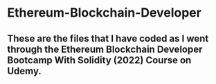# Ethereum-Blockchain-Developer

## These are the files that I have coded as I went through the Ethereum Blockchain Developer Bootcamp With Solidity (2022) Course on Udemy.
